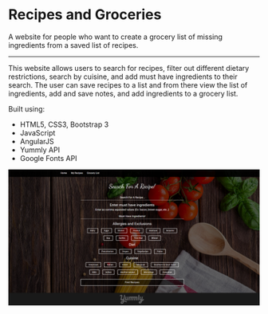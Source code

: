 # Recipes and Groceries

A website for people who want to create a grocery list of missing ingredients from a saved list of recipes.

---

This website allows users to search for recipes, filter out different dietary restrictions, search by cuisine, and add must have ingredients to their search. The user can save recipes to a list and from there view the list of ingredients, add and save notes, and add ingredients to a grocery list.

Built using:

- HTML5, CSS3, Bootstrap 3
- JavaScript
- AngularJS
- Yummly API
- Google Fonts API

![Homepage Screenshot](./img/finalScreenshots/HomepageScreenshot.png)